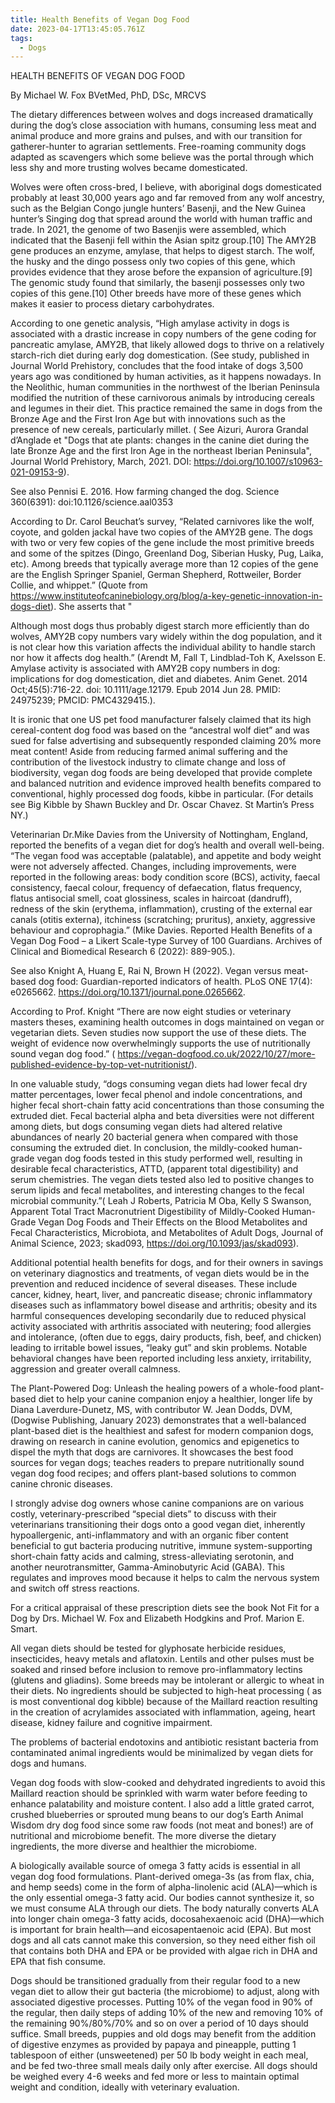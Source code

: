 ```yaml
---
title: Health Benefits of Vegan Dog Food
date: 2023-04-17T13:45:05.761Z
tags:
  - Dogs
---
```

HEALTH BENEFITS OF VEGAN DOG FOOD

By Michael W. Fox BVetMed, PhD, DSc, MRCVS
 
The dietary differences between wolves and dogs increased dramatically during the dog’s close association with humans, consuming less meat and animal produce and more grains and pulses, and with our transition for gatherer-hunter to agrarian settlements. Free-roaming community dogs adapted as scavengers which some believe was the portal through which less shy and more trusting wolves became domesticated. 


Wolves were often cross-bred, I believe, with aboriginal dogs domesticated probably at least 30,000 years ago and far removed from any wolf ancestry, such as the  Belgian Congo jungle hunters’ Basenji, and the  New Guinea hunter’s Singing dog that spread around the world with human traffic and trade. In 2021, the genome of two Basenjis were assembled, which indicated that the Basenji fell within the Asian spitz group.[10] The AMY2B gene produces an enzyme, amylase, that helps to digest starch. The wolf, the husky and the dingo possess only two copies of this gene, which provides evidence that they arose before the expansion of agriculture.[9] The genomic study found that similarly, the basenji possesses only two copies of this gene.[10] Other breeds have more of these genes which makes it easier to process dietary carbohydrates.

 According to one genetic analysis, “High amylase activity in dogs is associated with a drastic increase in copy numbers of the gene coding for pancreatic amylase, AMY2B, that likely allowed dogs to thrive on a relatively starch-rich diet during early dog domestication. (See study, published in Journal World Prehistory, concludes that the food intake of dogs 3,500 years ago was conditioned by human activities, as it happens nowadays. In the Neolithic, human communities in the northwest of the Iberian Peninsula modified the nutrition of these carnivorous animals by introducing cereals and legumes in their diet. This practice remained the same in dogs from the Bronze Age and the First Iron Age but with innovations such as the presence of new cereals, particularly millet. ( See  Aizuri, Aurora Grandal dʼAnglade et  "Dogs that ate plants: changes in the canine diet during the late Bronze Age and the first Iron Age in the northeast Iberian Peninsula", Journal World Prehistory, March, 2021. DOI:  https://doi.org/10.1007/s10963-021-09153-9).
  
See also  Pennisi E. 2016. How farming changed the dog. Science 360(6391): doi:10.1126/science.aal0353


According to Dr. Carol Beuchat’s survey, “Related carnivores like the wolf, coyote, and golden jackal have two copies of the AMY2B gene. The dogs with two or very few copies of the gene include the most primitive breeds and some of the spitzes (Dingo, Greenland Dog, Siberian Husky, Pug, Laika, etc). Among breeds that typically average more than 12 copies of the gene are the English Springer Spaniel, German Shepherd, Rottweiler, Border Collie, and whippet.” (Quote from https://www.instituteofcaninebiology.org/blog/a-key-genetic-innovation-in-dogs-diet). She asserts that "



Although most dogs thus probably digest starch more efficiently than do wolves, AMY2B copy numbers vary widely within the dog population, and it is not clear how this variation affects the individual ability to handle starch nor how it affects dog health.” (Arendt M, Fall T, Lindblad-Toh K, Axelsson E. Amylase activity is associated with AMY2B copy numbers in dog: implications for dog domestication, diet and diabetes. Anim Genet. 2014 Oct;45(5):716-22. doi: 10.1111/age.12179. Epub 2014 Jun 28. PMID: 24975239; PMCID: PMC4329415.).


It is ironic that one US pet food manufacturer falsely claimed that its high cereal-content dog food was based on the “ancestral wolf diet” and was sued for false advertising and subsequently responded claiming 20% more meat content!
Aside from reducing farmed animal suffering and the contribution of the livestock industry to climate change and loss of biodiversity, vegan dog foods are being developed that provide complete and balanced nutrition and evidence improved health benefits compared to conventional, highly processed dog foods, kibbe in particular. (For details see  Big Kibble by Shawn Buckley and Dr. Oscar Chavez. St Martin’s Press NY.)


Veterinarian Dr.Mike Davies from the University of Nottingham, England, reported the benefits of a vegan diet for dog’s health and overall well-being. “The vegan food was acceptable (palatable), and appetite and body weight were not adversely affected. Changes, including improvements, were reported in the following areas: body condition score (BCS), activity, faecal consistency, faecal colour, frequency of defaecation, flatus frequency, flatus antisocial smell, coat glossiness, scales in haircoat (dandruff), redness of the skin (erythema, inflammation), crusting of the external ear canals (otitis externa), itchiness (scratching; pruritus), anxiety, aggressive behaviour and coprophagia.” (Mike Davies. Reported Health Benefits of a Vegan Dog Food – a Likert Scale-type Survey of 100 Guardians. Archives of Clinical and Biomedical Research 6 (2022): 889-905.).

 See also Knight A, Huang E, Rai N, Brown H (2022). Vegan versus meat-based dog food: Guardian-reported indicators of health. PLoS ONE 17(4): e0265662. https://doi.org/10.1371/journal.pone.0265662.


According to Prof. Knight “There are now eight studies or veterinary masters theses, examining health outcomes in dogs maintained on vegan or vegetarian diets. Seven studies now support the use of these diets. The weight of evidence now overwhelmingly supports the use of nutritionally sound vegan dog food.” ( https://vegan-dogfood.co.uk/2022/10/27/more-published-evidence-by-top-vet-nutritionist/).      

  In one valuable study, “dogs consuming vegan diets had lower fecal dry matter percentages, lower fecal phenol and indole concentrations, and higher fecal short-chain fatty acid concentrations than those consuming the extruded diet. Fecal bacterial alpha and beta diversities were not different among diets, but dogs consuming vegan diets had altered relative abundances of nearly 20 bacterial genera when compared with those consuming the extruded diet. In conclusion, the mildly-cooked human-grade vegan dog foods tested in this study performed well, resulting in desirable fecal characteristics, ATTD, (apparent total digestibility) and serum chemistries. The vegan diets tested also led to positive changes to serum lipids and fecal metabolites, and interesting changes to the fecal microbial community.”( Leah J Roberts, Patricia M Oba, Kelly S Swanson, Apparent Total Tract Macronutrient Digestibility of Mildly-Cooked Human-Grade Vegan Dog Foods and Their Effects on the Blood Metabolites and Fecal Characteristics, Microbiota, and Metabolites of Adult Dogs, Journal of Animal Science, 2023; skad093, https://doi.org/10.1093/jas/skad093).


Additional potential health benefits for dogs, and for their owners in savings on veterinary diagnostics and treatments, of vegan diets would be in the prevention and reduced incidence of several diseases. These include cancer, kidney, heart, liver, and pancreatic disease; chronic inflammatory diseases such as inflammatory bowel disease and arthritis; obesity and its harmful consequences developing secondarily due to reduced physical activity associated with arthritis associated with neutering; food allergies and intolerance, (often due to eggs, dairy products, fish, beef, and chicken) leading to irritable bowel issues, “leaky gut” and skin problems. Notable behavioral changes have been reported including less anxiety, irritability, aggression and greater overall calmness.


 The Plant-Powered Dog: Unleash the healing powers of a whole-food plant-based diet to help your canine companion enjoy a healthier, longer life by Diana Laverdure-Dunetz, MS, with contributor W. Jean Dodds, DVM,  (Dogwise Publishing, January 2023) demonstrates that a well-balanced plant-based diet is the healthiest and safest for modern companion dogs, drawing on research in canine evolution, genomics and epigenetics to dispel the myth that dogs are carnivores. It showcases the best food sources for vegan dogs; teaches readers to prepare nutritionally sound vegan dog food recipes; and offers plant-based solutions to common canine chronic diseases.


I strongly advise dog owners whose canine companions are on various costly, veterinary-prescribed “special diets” to discuss with their veterinarians transitioning their dogs onto a good vegan diet, inherently hypoallergenic, anti-inflammatory and with an organic fiber content beneficial to gut bacteria producing nutritive, immune system-supporting short-chain fatty acids and calming, stress-alleviating serotonin, and another neurotransmitter, Gamma-Aminobutyric Acid (GABA). This regulates and improves mood because it helps to calm the nervous system and switch off stress reactions.

 For a critical appraisal of these prescription diets see the book Not Fit for a Dog by Drs. Michael W. Fox and Elizabeth Hodgkins and Prof. Marion E. Smart.


All vegan diets should be tested for glyphosate herbicide residues, insecticides, heavy metals and aflatoxin. Lentils and other pulses must be soaked and rinsed before inclusion to remove pro-inflammatory lectins (glutens and gliadins). Some breeds may be intolerant or allergic to wheat in their diets. No ingredients should be subjected to high-heat processing  ( as is most conventional dog kibble) because of the Maillard reaction resulting in the creation of acrylamides associated with inflammation, ageing, heart disease, kidney failure and cognitive impairment.


The problems of bacterial endotoxins and antibiotic resistant bacteria from contaminated animal ingredients would be minimalized by vegan diets for dogs and humans.

Vegan dog foods with slow-cooked and dehydrated ingredients to avoid this Maillard reaction should be sprinkled with warm water before feeding to enhance palatability and moisture content. I also add a little grated carrot, crushed blueberries or sprouted mung beans to our dog’s Earth Animal Wisdom dry dog food since some raw foods (not meat and bones!) are of nutritional and microbiome benefit. The more diverse the dietary ingredients, the more diverse and healthier the microbiome.


A biologically available source of omega 3 fatty acids is essential in all vegan dog food formulations. Plant-derived omega-3s (as from flax, chia, and hemp seeds) come in the form of alpha-linolenic acid (ALA)—which is the only essential omega-3 fatty acid. Our bodies cannot synthesize it, so we must consume ALA through our diets. The body naturally converts ALA into longer chain omega-3 fatty acids, docosahexaenoic acid (DHA)—which is important for brain health—and eicosapentaenoic acid (EPA). But most dogs and all cats cannot make this conversion, so they need either fish oil that contains both DHA and EPA or be provided with algae rich in DHA and EPA that fish consume.


Dogs should be transitioned gradually from their regular food to a new vegan diet to allow their gut bacteria (the microbiome) to adjust, along with associated digestive processes. Putting 10% of the vegan food in 90% of the regular, then daily steps of adding 10% of the new and removing 10% of the remaining 90%/80%/70% and so on over a period of 10 days should suffice. Small breeds, puppies and old dogs may benefit from the addition of digestive enzymes as provided by papaya and pineapple, putting 1 tablespoon of either (unsweetened) per 50 lb body weight in each meal, and be fed two-three small meals daily only after exercise. All dogs should be weighed every 4-6 weeks and fed more or less to maintain optimal weight and condition, ideally with veterinary evaluation.


